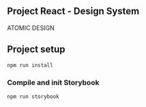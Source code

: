 ## Project React - Design System 
ATOMIC DESIGN

## Project setup
```
npm run install
```

### Compile and init Storybook
```
npm run storybook
```